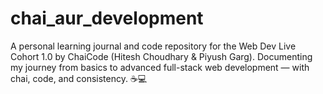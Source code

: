 # chai_aur_development
A personal learning journal and code repository for the Web Dev Live Cohort 1.0 by ChaiCode (Hitesh Choudhary &amp; Piyush Garg). Documenting my journey from basics to advanced full-stack web development — with chai, code, and consistency. ☕💻
